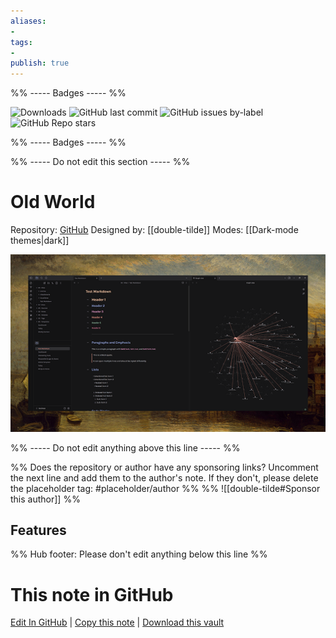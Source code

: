 ```yaml
---
aliases:
- 
tags: 
- 
publish: true
---
```


%% ----- Badges ----- %%

![Downloads](https://img.shields.io/badge/downloads-1029-573E7A?style=for-the-badge&logo=)
![GitHub last commit](https://img.shields.io/github/last-commit/double-tilde/old-world-obsidian?color=573E7A&label=last%20update&logo=github&style=for-the-badge)
![GitHub issues by-label](https://img.shields.io/github/issues/double-tilde/old-world-obsidian/help%20wanted?color=573E7A&logo=github&style=for-the-badge) 
![GitHub Repo stars](https://img.shields.io/github/stars/double-tilde/old-world-obsidian?color=573E7A&logo=github&style=for-the-badge)

%% ----- Badges ----- %%

%% ----- Do not edit this section ----- %%

# Old World

Repository: [GitHub](https://github.com/double-tilde/old-world-obsidian)
Designed by: [[double-tilde]]
Modes: [[Dark-mode themes|dark]]



![screenshot](https://github.com/double-tilde/old-world-obsidian/raw/HEAD/images/screenshot.png)

%% ----- Do not edit anything above this line ----- %% 

%% Does the repository or author have any sponsoring links? Uncomment the next line and add them to the author's note. If they don't, please delete the placeholder tag: #placeholder/author %%
%% ![[double-tilde#Sponsor this author]] %%


## Features



%% Hub footer: Please don't edit anything below this line %%

# This note in GitHub

<span class="git-footer">[Edit In GitHub](https://github.dev/obsidian-community/obsidian-hub/blob/main/02%20-%20Community%20Expansions/02.05%20All%20Community%20Expansions/Themes/Old%20World.md "git-hub-edit-note") | [Copy this note](https://raw.githubusercontent.com/obsidian-community/obsidian-hub/main/02%20-%20Community%20Expansions/02.05%20All%20Community%20Expansions/Themes/Old%20World.md "git-hub-copy-note") | [Download this vault](https://github.com/obsidian-community/obsidian-hub/archive/refs/heads/main.zip "git-hub-download-vault") </span>
